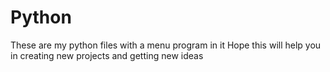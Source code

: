 # Python
These are my python files with a menu program in it
Hope this will help you in creating new projects and getting new ideas
